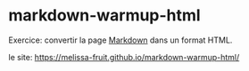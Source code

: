 # markdown-warmup-html

Exercice: convertir la page [Markdown](https://github.com/becodeorg/BXL-Swartz-3-21/tree/master/02-Markdown) dans un format HTML. 

le site: https://melissa-fruit.github.io/markdown-warmup-html/

